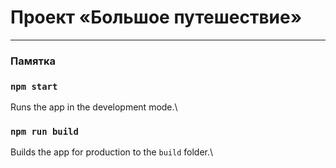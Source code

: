 # Проект «Большое путешествие»

---

### Памятка

### `npm start`

Runs the app in the development mode.\

### `npm run build`

Builds the app for production to the `build` folder.\
